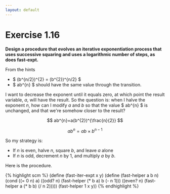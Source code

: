 ```yaml
---
layout: default
---
```


# Exercise 1.16

**Design a procedure that evolves an iterative exponentiation process that uses successive squaring and uses a logarithmic number of steps, as does fast-expt.**

From the hints

* $ (b^{n/2})^{2} = (b^{2})^{n/2} $
* $ ab^{n} $ should have the same value through the transition.

I want to decrease the exponent until it equals zero, at which point the result variable, _a_, will have the result. So the question is: when I halve the exponent _n_, how can I modify _a_ and _b_ so that the value $ ab^{n} $ is unchanged, and that we're somehow closer to the result?

$$ ab^{n}=a(b^{2})^{\frac{n}{2}} $$

$$ ab^{n} = ab \times b^{n-1} $$

So my strategy is:

* If _n_ is even, halve _n_, square _b_, and leave _a_ alone
* If _n_ is odd, decrement _n_ by 1, and multiply _a_ by _b_.

Here is the procedure.

{% highlight scm %}
(define (fast-iter-expt x y)
  (define (fast-helper a b n)
    (cond ((= 0 n) a)
          ((odd? n) (fast-helper (* b a) b (- n 1)))
          ((even? n) (fast-helper a (* b b) (/ n 2)))))
  (fast-helper 1 x y))
{% endhighlight %}
